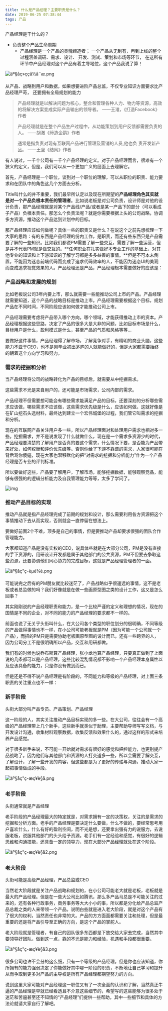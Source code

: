```yaml
---
title: 什么是产品经理？主要职责是什么？
date: 2019-06-25 07:38:44
tags: 产品
---
```


产品经理是干什么的？

- 负责整个产品生命周期
  - 产品经理是一个产品的灵魂缔造者； 一个产品从无到有，再到上线的整个过程涵盖调研、需求、设计、 开发、测试、策划和市场等环节， 在这所有环节中产品经理对这个产品有着主导地位，这个产品我说了算！

![äº§åç»ççå½å¨æ.png](https://github.com/bmwu/bmwu.github.io/blob/master/images/%E4%BA%A7%E5%93%81%E7%BB%8F%E7%90%86%E7%94%9F%E5%91%BD%E5%91%A8%E6%9C%9F.png?raw=true)

从产品、战略到用户和数据，如果想要进阶产品总监，不仅专业知识方面要求比产品经理严苛， 还要拥有全局规划的能力



> 产品经理就是以解决问题为核心，整合和管理各种人力、物力等资源，高效的将解决方案变成实际产品输出的领导者。 ——王淮，《打造Facebook》作者
>
> 产品经理就是在整个产品生产过程中，从功能策划到用户反馈都需要负责的人。 ——胡澈《缔造企鹅》作者
>
> 通常是指负责对现有互联网产品进行管理及营销的人员,他也负 责开发新产品。 ——王坚《结网》作者

有人说过，一千个公司有一千个产品经理的定义。对于产品经理而言，很难有一个狭义的定义，但是，我们可以从一个更加广义的层面上去理解它。

首先，产品经理是一个职位，谈到对一个职位的理解，可以从职位的职责、能力要求和在团队中的角色这几个方面去分析。

Title叫什么的并不重要，我们最早所认定以及现在所期望的**产品经理角色其实就是对一个产品负根本责任的管理者**。比如说老板是对公司负责，设计师是对他的设计负责，那产品经理就是对某个产品线/产品/或者是某一产品下的部分（可以看成子产品）负根本责任。那怎么个负责法呢？就是你需要根据上头的公司战略，协调多方资源，推动这个产品达到计划中的目标。

那产品经理应该如何做呢？具体一些的职责又是什么？在说这个之前先想梳理一下大家的思路：有的东西是产品经理的份内工作，是职责，而还有些东西只是产品需要了解的一些知识。比如我们都说PM需要了解一些交互，需要了解一些运营，但是并不代表PM就是做交互的。**任何职业在扎实做好本专业工作的基础上，对其他专业的知识和上下游知识的了解学习都是多多益善的事情。**但是不可本末倒置。不能因为迷恋前端代码而变成了追求代码效率的人，不能因为迷恋UI的美观而变成追求视觉效果的人。产品经理还是产品，产品经理根本需要做好的应该是：

### **产品战略和发展的规划**

比如老板说公司3年内要上市，那么就需要一些能推动公司上市的产品。产品经理就需要知道，这个产品的战略目标是推动上市。产品经理需要根据这个目标，规划产品在不同时间，不同阶段应该如何做才能推动公司上市。

产品经理需要考虑将产品带入哪个方向，哪个领域，才能获得推动上市的资本。产品经理根据这些思路，决定了产品的很多大是大非的问题，比如目标市场是什么，目标用户是什么，盈利模式是什么，甚至产品的气质和风格等等…

要做好这件事情，产品经理得了解市场，了解竞争对手，有精明的商业头脑，这些能力不亚于CEO，也不是刚毕业初出茅庐的人就能做好的，但是大家都需要始终的朝着这个方向学习和努力。

### **需求的挖掘和分析**

当产品经理将公司的战略转化为产品的目标后，就需要从中挖掘需求。

这些需求不光是来自用户的，还可能是市场需求，公司内部的需求。

产品经理不但需要想可能会有哪些需求能满足产品的目标，还要深刻的分析哪些需求应该做，哪些需求不应该做，这些需求优先级是什么，应该如何做。这就好像是在矿山挖石头选材料，最终达到建立一个宏伟城堡的过程，我们管它叫需求的挖掘和分析。

现在的互联网产品关注用户多一些，所以产品经理面对和处理用户需求也相对多一些。挖掘需求，并不是说发现了什么就做什么，现在是一个需求多资源少的时代，产品经理要清楚的了解用户是否真的要这个需求，什么情况下要，是否能为产品带来好处，如何权衡和评价优先级等。否则你给了下游不靠谱的需求，人家很可能在背后骂你傻逼，现在大家也潜移默化的把“对需求的挖掘和分析能力”作为一个产品经理是否专业的评判标准。

所以要做好这些，产品要了解用户，了解市场，能够挖掘数据，能够观察竞品，能够有很强的的逻辑分析能力及自我管理能力等等，太多了学问了。

![img](https://github.com/bmwu/bmwu.github.io/blob/master/images/%E4%BA%A7%E5%93%81%E7%BB%8F%E7%90%86-%E5%82%BB%E9%80%BC.png?raw=true)

### **推动产品目标的实现**

推动产品就是指产品经理完成了前期的规划和设计，那么需要利用各方资源把这个事情推动下去从而实现，否则就会一直停留在想法上。

要做好前面2个不难，顶多是自己的事情，但是要推动产品却要求很强的团队合作管理能力。

大家都知道产品是没有实权的CEO，说具体些就是在大部分公司，PM是没有直接的手下资源的，用研设计开发都是属于其他部门的公共资源，PM不但要去争取这些资源，还要协调他们同心协力的完成目标，这就是产品经理管理者的一面。

![äº§åç"ç-èµé¾è.png](https://github.com/bmwu/bmwu.github.io/blob/master/images/%E4%BA%A7%E5%93%81%E7%BB%8F%E7%90%86-%E8%B5%9B%E9%BE%99%E8%88%9F.png?raw=true)

可能说完之后有的PM朋友就比较迷茫了，产品战略似乎很遥远的事情，这不是老板或者总监做的吗？我们好像就是在做一些画原型图之类的设计工作，这又是怎么回事？

其实刚刚说的产品经理职责和能力，是一个比较严谨的定义和理想的情况，现在的国情是不同的企业，对不同的能力的产品经理的要求都不一样的。

前面也说了无关乎头衔叫什么，在大公司各个类型的职位划分的很明确，不同等级的产品做得事情也不一样，在小公司可能老板就是PM（因为可能一个公司就一个产品），而招的PM只是需要协助老板画原型图的设计而已，还有一些跨界的人，因为公司分工不是很明确所以产品，交互和用研都做。

我们有的时候也说乔布斯算产品经理，张小龙也算产品经理，只要真正做到了上面说的几条都可以是产品经理，这些比较混乱情况都不影响一个产品经理本身属性以及应该具备的能力，只是你没有做到而已。

但是还是不得不说产品经理是有阶段的，不同能力和等级的产品经理，对上面三条职责的关注重点也不一样：

### **新手阶段**

头衔大部分叫产品专员、产品策划、产品经理

这一阶段的人，其实关注推动产品目标实现的多一些。在大公司，往往会有一个高级的产品经理带上几个新手，这些新手就类似于助理，主要帮助导师写写文档，与开发设计沟通，收集材料观察数据，收集反馈和效果什么的，通过这样的形式来培养产品感觉。

对于很多新手来说，不可能一开始就对需求有很好的感觉和把控能力，也更别提产品战略了。因为他们与其他部门和资源的人打交道多一些，所以会需要了解交互，了解设计，了解一些开发的内容，但这些都是为了更好的传递与沟通，推动大家一起把事情做成的手段。

![äº§åç"ç-æç¥è§å.png](https://github.com/bmwu/bmwu.github.io/blob/master/images/%E4%BA%A7%E5%93%81%E7%BB%8F%E7%90%86-%E6%88%98%E7%95%A5%E8%A7%84%E5%88%92.png?raw=true)

### **老手阶段**

头衔通常就是产品经理

老手阶段的产品经理最大的特定就是，对需求拥有一定的决策权，关注的是需求的挖掘和分析方面。老手的产品经理是要决定什么要做，什么不做的，要经常思考用户喜欢什么，什么有好的盈利空间，而不光是想，还要拿出强有力的说服力，去说服老板，说服其他部门的头头给予资源。老手们有一定经验和感觉，有很好的逻辑思维和沟通技能，还具备一定的领导力，现在大部分产品经理就处在这个阶段。

![äº§åç"ç-æç¥è§å2.png](https://github.com/bmwu/bmwu.github.io/blob/master/images/%E4%BA%A7%E5%93%81%E7%BB%8F%E7%90%86-%E6%88%98%E7%95%A5%E8%A7%84%E5%88%922.png?raw=true)

### **老大阶段**

头衔可能是高级产品经理，产品总监或CEO

当然老大阶段就是关注产品战略和规划的，在小公司可能老大就是老板，老板就是最大的产品经理。但是在一些大公司比如腾讯，那么多产品马总是不可能关注的过来的，还有各种行政事务，商务事务等大大小小的事，所以都是分化给产品总监产品总裁之类的人来带领一个产品。说明白些就是进入老大阶段，就是对这个产品有了很大的权利，当然责任也非常的大。产品的方方面面都需要关注和处理，但是最重要的还是将产品引导至正确的方向，是这个产品的掌舵人。

老大阶段就是管理者，有自己的团队很多东西都是下放交给大家去完成，当然其中要领导好团队。做到这一点，靠的不光是能力和经验，机遇和手段都很重要。

![äº§åç"ç-æç¥è§å3.png](https://github.com/bmwu/bmwu.github.io/blob/master/images/%E4%BA%A7%E5%93%81%E7%BB%8F%E7%90%86-%E6%88%98%E7%95%A5%E8%A7%84%E5%88%923.png?raw=true)

很多公司也许不会分的这么细，只有一个等级的产品经理。但是你也应该知道，你所拥有的能力强弱决定了你能做好其中哪一阶段的职责，不断地让自己学习和提升从而争取到更多对产品的主导权是所有产品经理都期望努力的方向。

说到这里大家可能对产品经理这一职位又有了一次全面的认识和了解，当然真正牛逼的产品经理是早就已经看透且不介意这些细节的，希望写的这些能够为很多处于迷茫和苦逼甚至还不知情的“产品经理”们提供一些帮助，其中一些细节和具体的方法论就请大家自行了解吧。